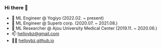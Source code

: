 ### Hi there 👋
- 💼 ML Engineer @ Yogiyo (2022.02. ~ present)
- 💼 ML Engineer @ Superb corp. (2020.07. ~ 2021.08.)
- 💼 ML Researcher @ Ajou University Medical Center (2019.11. ~ 2020.06.)
- 📫 helloybz@gmail.com
- 💁‍♂️ [helloybz.github.io](https://helloybz.github.io)
  